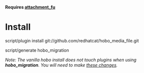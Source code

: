 **Requires [attachment_fu](http://github.com/technoweenie/attachment_fu)**

Install
=======

script/plugin install git://github.com/redhatcat/hobo_media_file.git

script/generate hobo_migration

*Note: The vanilla hobo install does not touch plugins when using
**hobo_migration**.  You will need to make [these changes](http://github.com/redhatcat/hobo/commit/15fb6c84e97b73bab1e47267d09f54e2eb939fb2).*
